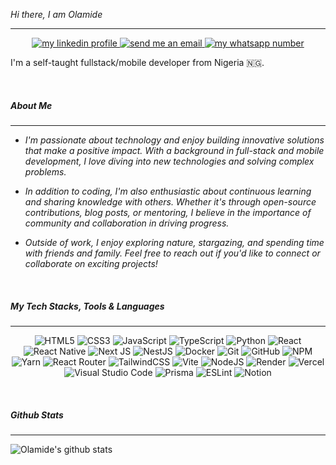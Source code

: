_*Hi there, I am Olamide*_

---

<p align="center">
<a href="https://www.linkedin.com/in/simon-adepetoye-13265b228/">
    <img src="https://img.shields.io/badge/linkedin-%230077B5.svg?style=for-the-badge&logo=linkedin&logoColor=white" alt="my linkedin profile" />
</a>

<a href="mailto:simonadepetoye@gmail.com">
    <img src="https://img.shields.io/badge/Gmail-D14836?style=for-the-badge&logo=gmail&logoColor=white" alt="send me an email" />
</a>

<a href="https://wa.me/+2348128981530">
    <img src="https://img.shields.io/badge/WhatsApp-25D366?style=for-the-badge&logo=whatsapp&logoColor=white" alt="my whatsapp number" />
</a>

</p>

I'm a self-taught fullstack/mobile developer from Nigeria 🇳🇬.

<br />

##### About Me

---

- _I'm passionate about technology and enjoy building innovative solutions that make a positive impact. With a background in full-stack and mobile development, I love diving into new technologies and solving complex problems._

- _In addition to coding, I'm also enthusiastic about continuous learning and sharing knowledge with others. Whether it's through open-source contributions, blog posts, or mentoring, I believe in the importance of community and collaboration in driving progress._

- _Outside of work, I enjoy exploring nature, stargazing, and spending time with friends and family. Feel free to reach out if you'd like to connect or collaborate on exciting projects!_

<br>

##### My Tech Stacks, Tools & Languages

---

<p align="center">

<img src="https://img.shields.io/badge/html5-%23E34F26.svg?style=for-the-badge&logo=html5&logoColor=white" alt="HTML5">
    <img src="https://img.shields.io/badge/css3-%231572B6.svg?style=for-the-badge&logo=css3&logoColor=white" alt="CSS3">
    <img src="https://img.shields.io/badge/javascript-%23323330.svg?style=for-the-badge&logo=javascript&logoColor=%23F7DF1E" alt="JavaScript">
    <img src="https://img.shields.io/badge/typescript-%23007ACC.svg?style=for-the-badge&logo=typescript&logoColor=white" alt="TypeScript">
    <img src="https://img.shields.io/badge/python-3670A0?style=for-the-badge&logo=python&logoColor=ffdd54" alt="Python">
    <img src="https://img.shields.io/badge/react-%2320232a.svg?style=for-the-badge&logo=react&logoColor=%2361DAFB" alt="React">
    <img src="https://img.shields.io/badge/react_native-%2320232a.svg?style=for-the-badge&logo=react&logoColor=%2361DAFB" alt="React Native">
    <img src="https://img.shields.io/badge/Next-black?style=for-the-badge&logo=next.js&logoColor=white" alt="Next JS">
    <img src="https://img.shields.io/badge/nestjs-%23E0234E.svg?style=for-the-badge&logo=nestjs&logoColor=white" alt="NestJS">
    <img src="https://img.shields.io/badge/docker-%230db7ed.svg?style=for-the-badge&logo=docker&logoColor=white" alt="Docker">
    <img src="https://img.shields.io/badge/git-%23F05033.svg?style=for-the-badge&logo=git&logoColor=white" alt="Git">
    <img src="https://img.shields.io/badge/github-%23121011.svg?style=for-the-badge&logo=github&logoColor=white" alt="GitHub">
    <img src="https://img.shields.io/badge/NPM-%23CB3837.svg?style=for-the-badge&logo=npm&logoColor=white" alt="NPM">
    <img src="https://img.shields.io/badge/yarn-%232C8EBB.svg?style=for-the-badge&logo=yarn&logoColor=white" alt="Yarn">
    <img src="https://img.shields.io/badge/React_Router-CA4245?style=for-the-badge&logo=react-router&logoColor=white" alt="React Router">
    <img src="https://img.shields.io/badge/tailwindcss-%2338B2AC.svg?style=for-the-badge&logo=tailwind-css&logoColor=white" alt="TailwindCSS">
    <img src="https://img.shields.io/badge/vite-%23646CFF.svg?style=for-the-badge&logo=vite&logoColor=white" alt="Vite">
    <img src="https://img.shields.io/badge/node.js-6DA55F?style=for-the-badge&logo=node.js&logoColor=white" alt="NodeJS">
    <img src="https://img.shields.io/badge/Render-%46E3B7.svg?style=for-the-badge&logo=render&logoColor=white" alt="Render">
    <img src="https://img.shields.io/badge/vercel-%23000000.svg?style=for-the-badge&logo=vercel&logoColor=white" alt="Vercel">
    <img src="https://img.shields.io/badge/Visual%20Studio%20Code-0078d7.svg?style=for-the-badge&logo=visual-studio-code&logoColor=white" alt="Visual Studio Code">
    <img src="https://img.shields.io/badge/Prisma-3982CE?style=for-the-badge&logo=Prisma&logoColor=white" alt="Prisma">
    <img src="https://img.shields.io/badge/ESLint-4B3263?style=for-the-badge&logo=eslint&logoColor=white" alt="ESLint">
    <img src="https://img.shields.io/badge/Notion-%23000000.svg?style=for-the-badge&logo=notion&logoColor=white" alt="Notion">

</p>

<br>

##### Github Stats

---

![Olamide's github stats](https://github-readme-stats.vercel.app/api?username=OlamideSimon&show_icons=true&theme=holi)
